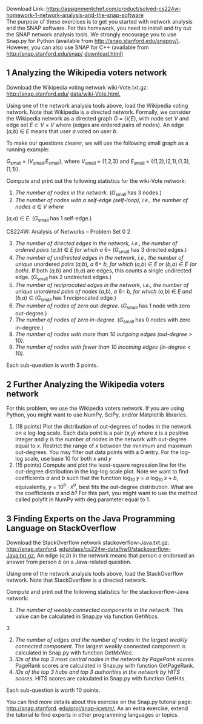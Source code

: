 Download Link: https://assignmentchef.com/product/solved-cs224w-homework-1-network-analysis-and-the-snap-software
<br>
The purpose of these exercises is to get you started with network analysis and the SNAP software. For this homework, you need to install and try out the SNAP network analysis tools. We strongly encourage you to use Snap.py for Python (available from <a href="http://snap.stanford.edu/snappy/">http://snap.stanford.edu/snappy/</a><a href="http://snap.stanford.edu/snappy/">)</a>. However, you can also use SNAP for C++ (available from <a href="http://snap.stanford.edu/snap/download.html">http://snap.stanford.edu/snap/ </a><a href="http://snap.stanford.edu/snap/download.html">download.html</a><a href="http://snap.stanford.edu/snap/download.html">)</a>

<h2>1          Analyzing the Wikipedia voters network</h2>

Download the Wikipedia voting network wiki-Vote.txt.gz: <a href="http://snap.stanford.edu/data/wiki-Vote.html">http://snap.stanford.edu/ </a><a href="http://snap.stanford.edu/data/wiki-Vote.html">data/wiki-Vote.html</a><a href="http://snap.stanford.edu/data/wiki-Vote.html">.</a>

Using one of the network analysis tools above, load the Wikipedia voting network. Note that Wikipedia is a directed network. Formally, we consider the Wikipedia network as a directed graph <em>G </em>= (<em>V,E</em>), with node set <em>V </em>and edge set <em>E </em>⊂ <em>V </em>× <em>V </em>where (edges are ordered pairs of nodes). An edge (<em>a,b</em>) ∈ <em>E </em>means that user <em>a </em>voted on user <em>b</em>.

To make our questions clearer, we will use the following small graph as a running example:

<em>G</em><sub>small </sub>= (<em>V</em><sub>small</sub><em>,E</em><sub>small</sub>), where <em>V</em><sub>small </sub>= {1<em>,</em>2<em>,</em>3} and <em>E</em><sub>small </sub>= {(1<em>,</em>2)<em>,</em>(2<em>,</em>1)<em>,</em>(1<em>,</em>3)<em>,</em>(1<em>,</em>1)}.

Compute and print out the following statistics for the wiki-Vote network:

<ol>

 <li><em>The number of nodes in the network. </em>(<em>G</em><sub>small </sub>has 3 nodes.)</li>

 <li><em>The number of nodes with a self-edge (self-loop), i.e., the number of nodes a </em>∈ <em>V where</em></li>

</ol>

(<em>a,a</em>) ∈ <em>E. </em>(<em>G</em><sub>small </sub>has 1 self-edge.)

CS224W: Analysis of Networks – Problem Set 0                                                                   2

<ol start="3">

 <li><em>The number of directed edges in the network, i.e., the number of ordered pairs </em>(<em>a,b</em>) ∈ <em>E for which a </em>6= (<em>G</em><sub>small </sub>has 3 directed edges.)</li>

 <li><em>The number of undirected edges in the network, i.e., the number of unique </em>unordered <em>pairs </em>(<em>a,b</em>)<em>, a </em>6= <em>b, for which </em>(<em>a,b</em>) ∈ <em>E or </em>(<em>b,a</em>) ∈ <em>E (or both). </em>If both (<em>a,b</em>) and (<em>b,a</em>) are edges, this counts a single undirected edge. (<em>G</em><sub>small </sub>has 2 undirected edges.)</li>

 <li><em>The number of reciprocated edges in the network, i.e., the number of unique unordered pairs of nodes </em>(<em>a,b</em>)<em>, a </em>6= <em>b, for which </em>(<em>a,b</em>) ∈ <em>E and </em>(<em>b,a</em>) ∈ (<em>G</em><sub>small </sub>has 1 reciprocated edge.)</li>

 <li><em>The number of nodes of zero out-degree. </em>(<em>G</em><sub>small </sub>has 1 node with zero out-degree.)</li>

 <li><em>The number of nodes of zero in-degree. </em>(<em>G</em><sub>small </sub>has 0 nodes with zero in-degree.)</li>

 <li><em>The number of nodes with more than 10 outgoing edges (out-degree &gt; </em>10<em>).</em></li>

 <li><em>The number of nodes with fewer than 10 incoming edges (in-degree &lt; </em>10<em>).</em></li>

</ol>

Each sub-question is worth 3 points.

<h2>2           Further Analyzing the Wikipedia voters network</h2>

For this problem, we use the Wikipedia voters network. If you are using Python, you might want to use NumPy, SciPy, and/or Matplotlib libraries.

<ol>

 <li>(18 points) Plot the distribution of out-degrees of nodes in the network on a log-log scale. Each data point is a pair (<em>x,y</em>) where <em>x </em>is a positive integer and <em>y </em>is the number of nodes in the network with out-degree equal to <em>x</em>. Restrict the range of <em>x </em>between the minimum and maximum out-degrees. You may filter out data points with a 0 entry. For the log-log scale, use base 10 for both <em>x </em>and <em>y </em></li>

 <li>(15 points) Compute and plot the least-square regression line for the out-degree distribution in the log-log scale plot. Note we want to find coefficients <em>a </em>and <em>b </em>such that the function log<sub>10 </sub><em>y </em>= <em>a </em> log<sub>10 </sub><em>x </em>+ <em>b</em>, equivalently, <em>y </em>= 10<em><sup>b </sup></em>· <em>x<sup>a</sup></em>, best fits the out-degree distribution. What are the coefficients <em>a </em>and <em>b</em>? For this part, you might want to use the method called polyfit in NumPy with deg parameter equal to 1.</li>

</ol>

<h2>3     Finding Experts on the Java Programming Language on StackOverflow</h2>

Download the StackOverflow network stackoverflow-Java.txt.gz: <a href="http://snap.stanford.edu/class/cs224w-data/hw0/stackoverflow-Java.txt.gz">http://snap.stanford</a>. <a href="http://snap.stanford.edu/class/cs224w-data/hw0/stackoverflow-Java.txt.gz">edu/class/cs224w-data/hw0/stackoverflow-Java.txt.gz</a><a href="http://snap.stanford.edu/class/cs224w-data/hw0/stackoverflow-Java.txt.gz">.</a> An edge (<em>a,b</em>) in the network means that person <em>a </em>endorsed an answer from person <em>b </em>on a Java-related question.

Using one of the network analysis tools above, load the StackOverflow network. Note that StackOverflow is a directed network.

Compute and print out the following statistics for the stackoverflow-Java network:

<ol>

 <li><em>The number of weakly connected components in the network. </em>This value can be calculated in Snap.py via function GetWccs.</li>

</ol>

3

<ol start="2">

 <li><em>The number of edges and the number of nodes in the largest weakly connected component. </em>The largest weakly connected component is calculated in Snap.py with function GetMxWcc.</li>

 <li><em>IDs of the top 3 most central nodes in the network by PagePank scores. </em>PageRank scores are calculated in Snap.py with function GetPageRank.</li>

 <li><em>IDs of the top 3 hubs and top 3 authorities in the network by HITS scores. </em>HITS scores are calculated in Snap.py with function GetHits.</li>

</ol>

Each sub-question is worth 10 points.

You can find more details about this exercise on the Snap.py tutorial page: <a href="http://snap.stanford.edu/proj/snap-icwsm/">http://snap.stanford. </a><a href="http://snap.stanford.edu/proj/snap-icwsm/">edu/proj/snap-icwsm/</a><a href="http://snap.stanford.edu/proj/snap-icwsm/">.</a> As an extra exercise, extend the tutorial to find experts in other programming languages or topics.